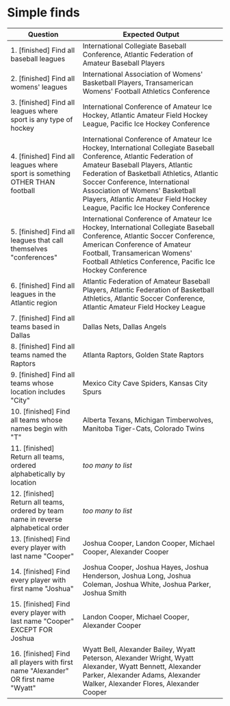 # Simple finds

Question | Expected Output
--- | ---
1. [finished] Find all baseball leagues | International Collegiate Baseball Conference, Atlantic Federation of Amateur Baseball Players
2. [finished] Find all womens' leagues | International Association of Womens' Basketball Players, Transamerican Womens' Football Athletics Conference
3. [finished] Find all leagues where sport is any type of hockey | International Conference of Amateur Ice Hockey, Atlantic Amateur Field Hockey League, Pacific Ice Hockey Conference
4. [finished] Find all leagues where sport is something OTHER THAN football | International Conference of Amateur Ice Hockey, International Collegiate Baseball Conference, Atlantic Federation of Amateur Baseball Players, Atlantic Federation of Basketball Athletics, Atlantic Soccer Conference, International Association of Womens' Basketball Players, Atlantic Amateur Field Hockey League, Pacific Ice Hockey Conference
5. [finished]  Find all leagues that call themselves "conferences" | International Conference of Amateur Ice Hockey, International Collegiate Baseball Conference, Atlantic Soccer Conference, American Conference of Amateur Football, Transamerican Womens' Football Athletics Conference, Pacific Ice Hockey Conference
6. [finished] Find all leagues in the Atlantic region | Atlantic Federation of Amateur Baseball Players, Atlantic Federation of Basketball Athletics, Atlantic Soccer Conference, Atlantic Amateur Field Hockey League
7. [finished] Find all teams based in Dallas | Dallas Nets, Dallas Angels
8. [finished] Find all teams named the Raptors | Atlanta Raptors, Golden State Raptors
9. [finished] Find all teams whose location includes "City" | Mexico City Cave Spiders, Kansas City Spurs
10. [finished] Find all teams whose names begin with "T" | Alberta Texans, Michigan Timberwolves, Manitoba Tiger-Cats, Colorado Twins
11. [finished] Return all teams, ordered alphabetically by location | *too many to list*
12. [finished] Return all teams, ordered by team name in reverse alphabetical order | *too many to list*
13. [finished] Find every player with last name "Cooper" | Joshua Cooper, Landon Cooper, Michael Cooper, Alexander Cooper
14. [finished] Find every player with first name "Joshua" | Joshua Cooper, Joshua Hayes, Joshua Henderson, Joshua Long, Joshua Coleman, Joshua White, Joshua Parker, Joshua Smith
15. [finished] Find every player with last name "Cooper" EXCEPT FOR Joshua | Landon Cooper, Michael Cooper, Alexander Cooper
16. [finished] Find all players with first name "Alexander" OR first name "Wyatt" | Wyatt Bell, Alexander Bailey, Wyatt Peterson, Alexander Wright, Wyatt Alexander, Wyatt Bennett, Alexander Parker, Alexander Adams, Alexander Walker, Alexander Flores, Alexander Cooper